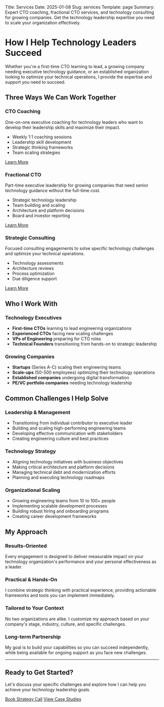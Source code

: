 Title: Services
Date: 2025-01-08
Slug: services
Template: page
Summary: Expert CTO coaching, fractional CTO services, and technology consulting for growing companies. Get the technology leadership expertise you need to scale your organization effectively.

# How I Help Technology Leaders Succeed

Whether you're a first-time CTO learning to lead, a growing company needing executive technology guidance, or an established organization looking to optimize your technical operations, I provide the expertise and support you need to succeed.

## Three Ways We Can Work Together

<div class="row g-4 my-5">
<div class="col-lg-4">
<div class="service-overview-card h-100 p-4 border rounded">
<h3><i class="fas fa-user-tie text-primary me-2"></i>CTO Coaching</h3>
<p class="text-muted">One-on-one executive coaching for technology leaders who want to develop their leadership skills and maximize their impact.</p>
<ul class="list-unstyled">
<li><i class="fas fa-check text-success me-2"></i>Weekly 1:1 coaching sessions</li>
<li><i class="fas fa-check text-success me-2"></i>Leadership skill development</li>
<li><i class="fas fa-check text-success me-2"></i>Strategic thinking frameworks</li>
<li><i class="fas fa-check text-success me-2"></i>Team scaling strategies</li>
</ul>
<a href="/services/cto-coach/" class="btn btn-primary">Learn More</a>
</div>
</div>

<div class="col-lg-4">
<div class="service-overview-card h-100 p-4 border rounded">
<h3><i class="fas fa-cogs text-primary me-2"></i>Fractional CTO</h3>
<p class="text-muted">Part-time executive leadership for growing companies that need senior technology guidance without the full-time cost.</p>
<ul class="list-unstyled">
<li><i class="fas fa-check text-success me-2"></i>Strategic technology leadership</li>
<li><i class="fas fa-check text-success me-2"></i>Team building and scaling</li>
<li><i class="fas fa-check text-success me-2"></i>Architecture and platform decisions</li>
<li><i class="fas fa-check text-success me-2"></i>Board and investor reporting</li>
</ul>
<a href="/services/fractional-cto/" class="btn btn-primary">Learn More</a>
</div>
</div>

<div class="col-lg-4">
<div class="service-overview-card h-100 p-4 border rounded">
<h3><i class="fas fa-chart-line text-primary me-2"></i>Strategic Consulting</h3>
<p class="text-muted">Focused consulting engagements to solve specific technology challenges and optimize your technical operations.</p>
<ul class="list-unstyled">
<li><i class="fas fa-check text-success me-2"></i>Technology assessments</li>
<li><i class="fas fa-check text-success me-2"></i>Architecture reviews</li>
<li><i class="fas fa-check text-success me-2"></i>Process optimization</li>
<li><i class="fas fa-check text-success me-2"></i>Due diligence support</li>
</ul>
<a href="/services/consulting/" class="btn btn-primary">Learn More</a>
</div>
</div>
</div>

## Who I Work With

### Technology Executives
- **First-time CTOs** learning to lead engineering organizations
- **Experienced CTOs** facing new scaling challenges  
- **VPs of Engineering** preparing for CTO roles
- **Technical Founders** transitioning from hands-on to strategic leadership

### Growing Companies
- **Startups** (Series A-C) scaling their engineering teams
- **Scale-ups** (50-500 employees) optimizing their technology operations
- **Established companies** undergoing digital transformation
- **PE/VC portfolio companies** needing technology leadership

## Common Challenges I Help Solve

### Leadership & Management
- Transitioning from individual contributor to executive leader
- Building and scaling high-performing engineering teams
- Developing effective communication with stakeholders
- Creating engineering culture and best practices

### Technology Strategy
- Aligning technology initiatives with business objectives
- Making critical architecture and platform decisions
- Managing technical debt and modernization efforts
- Planning and executing technology roadmaps

### Organizational Scaling
- Growing engineering teams from 10 to 100+ people
- Implementing scalable development processes
- Building robust hiring and onboarding programs
- Creating career development frameworks

## My Approach

### Results-Oriented
Every engagement is designed to deliver measurable impact on your technology organization's performance and your personal effectiveness as a leader.

### Practical & Hands-On
I combine strategic thinking with practical experience, providing actionable frameworks and tools you can implement immediately.

### Tailored to Your Context
No two organizations are alike. I customize my approach based on your company's stage, industry, culture, and specific challenges.

### Long-term Partnership
My goal is to build your capabilities so you can succeed independently, while being available for ongoing support as you face new challenges.

---

## Ready to Get Started?

Let's discuss your specific challenges and explore how I can help you achieve your technology leadership goals.

<div class="text-center mt-5">
<a href="/contact/" class="btn btn-primary btn-lg me-3">Book Strategy Call</a>
<a href="/case-studies/" class="btn btn-outline-primary btn-lg">View Case Studies</a>
</div>
